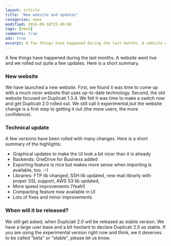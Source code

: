 ```yaml
---
layout: article
title: "New website and updates"
categories: news
modified: 2016-09-18T15:49:00
tags: [news]
comments: true
ads: true
excerpt: A few things have happened during the last months. A website went live and we rolled out quite a few updates. Here is a short summary.
---
```


 A few things have happened during the last months. A website went live and we rolled out quite a few updates. Here is a short summary.

### New website

We have launched a new website. First, we found it was time to come up with a much nicer website that uses up-to-date technology. Second, the old website focused on Duplicati 1.3.4. We felt it was time to make a switch now and get Duplicati 2.0 rolled out. We still call it experimental,but the website change is a first step to getting it out (the more users, the more confidence).

### Technical update

A few versions have been rolled with many changes. Here is a short summary of the highlights:
* Graphical updates to make the UI look a bit nicer than it is already
* Backends: OneDrive for Business added
* Exporting feature is nice but makes more sense when importing is available, too. :-)
* Libraries: FTP lib changed, SSH lib updated, new mail librarly with proper SSL support, AWS S3 lib updated, 
* More speed improvements (Yeah!)
* Compacting feature now available in UI
* Lots of fixes and minor improvements

### When will it be released?

We still get asked, when Duplciati 2.0 will be released as stable version. We have a large user base and a bit hesitant to declare Duplicati 2.0 as stable. If you are using the experimental version right now and think, we it deserves to be called "beta" or "stable", please let us know. 
